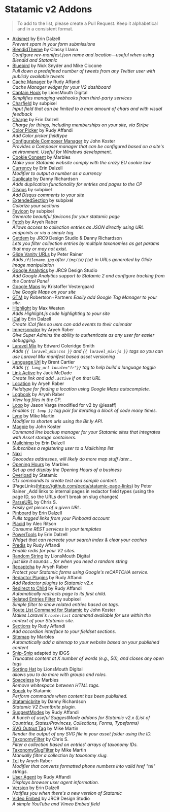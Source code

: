 # Statamic v2 Addons

> To add to the list, please create a Pull Request. Keep it alphabetical and in a consistent format.

- [Akismet](https://silentzconsulting.com/addons/akismet) by Erin Dalzell  
  _Prevent spam in your form submissions_
- [BlendidTheme](https://github.com/classyllama/blendid-theme-statamic-addon) by Classy Llama    
  _Configure rev-manifest.json name and location—useful when using Blendid and Statamic_
- [Bluebird](https://github.com/mc72/Bluebird-statamic-v2) by Nick Snyder and Mike Ciccone  
  _Pull down a predefined number of tweets from any Twitter user with publicly available tweets_
- [Cache Manager](https://github.com/lesaff/statamic-cachemanager) by Rudy Affandi  
  _Cache Manager widget for your V2 dashboard_
- [Captain Hook](https://github.com/LionsMouthDigital/Statamic-Captain-Hook) by LionsMouth Digital  
  _Simplifies managing webhooks from third-party services_
- [Charfield](https://github.com/subpixel-ch/statamic-charfield) by subpixel  
  _Input field that can be limited to a max amount of chars and with visual feedback_
- [Charge](https://silentzconsulting.com/addons/charge) by Erin Dalzell  
  _Charge for things, including memberships on your site, via Stripe_
- [Color Picker](https://github.com/lesaff/statamic-colorpicker) by Rudy Affandi  
  _Add Color picker fieldtype_
- [Configurable Composer Manager](https://github.com/JohnathonKoster/statamic-configurable-composer-manager) by John Koster  
  _Provides a Composer manager that can be configured based on a site's environment. Useful for Windows development._
- [Cookie Consent](https://github.com/Marbles/statamic-cookie-consent) by Marbles  
  _Make your Statamic website comply with the crazy EU cookie law_
- [Currency](https://github.com/edalzell/Currency) by Erin Dalzell  
  _Modifier to output a number as a currency_
- [Duplicate](https://github.com/dannyuk1982/statamic-Duplicate) by Danny Richardson  
  _Adds duplication functionality for entries and pages to the CP_
- [Disqus](https://github.com/subpixel-ch/statamic-disqus) by subpixel   
  _Add Disqus comments to your site_
- [ExtendedSection](https://github.com/subpixel-ch/statamic-extended_section) by subpixel  
  _Colorize your sections_
- [Favicon](https://github.com/subpixel-ch/statamic-favicon) by subpixel  
  _Generate beautiful favicons for your statamic page_
- [Fetch](https://github.com/aryehraber/statamic-fetch) by Aryeh Raber  
  _Allows access to collection entries as JSON directly using URL endpoints or via a simple tag._
- [Getdem](https://github.com/jrc9designstudio/statamic-getdem) by JRC9 Design Studio & Danny Richardson   
  _Lets you filter collection entries by multiple taxonomies as get params that may or may not exist._
- [Glide Vanity URLs](https://github.com/peda/statamic-glide-vanity-url) by Peter Rainer  
  _Adds `/filename.jpg` after `/img/id/{id}` in URLs generated by Glide image manipulation_
- [Google Analytics](https://github.com/jrc9designstudio/statamic-google-analytics) by JRC9 Design Studio  
  _Add Google Analytics support to Statamic 2 and configure tracking from the Control Panel_
- [Google Maps](https://github.com/krve/statamic-google-maps) by Kristoffer Vestergaard  
  _Use Google Maps on your site_
- [GTM](https://github.com/robertson-partners/statamic-addon-gtm) by Robertson+Partners
  _Easily add Google Tag Manager to your site._
- [Highlight](https://github.com/mwesten/StatamicV2-Highlight-Addon) by Max Westen  
  _Adds Highlight.js code highlighting to your site_
- [iCal](https://github.com/edalzell/iCal) by Erin Dalzell  
  _Create iCal files so usrs can add events to their calendar_
- [Impersonator](https://github.com/aryehraber/statamic-impersonator) by Aryeh Raber  
  _Give Super Admins the ability to authenticate as any user for easier debugging._
- [Laravel Mix](https://github.com/edcs/laravel-mix-statamic) by Edward Coleridge Smith  
  _Adds `{{ laravel_mix:css }}` and `{{ laravel_mix:js }}` tags so you can use Laravel Mix manifest based asset versioning_ 
- [Language Url](https://github.com/bcartier/LangUrl) by Brent Cartier  
  _Adds `{{ lang_url locale="fr"}}` tag to help build a language toggle_ 
- [Link Active](https://github.com/jackmcdade/statamic-link-active) by Jack McDade  
  _Create link and add `.active` if on that URL_
- [Location](https://github.com/aryehraber/statamic-location) by Aryeh Raber  
  _Fieldtype for finding a location using Google Maps autocomplete._
- [Logbook](https://github.com/aryehraber/statamic-logbook) by Aryeh Raber  
  _View log files in the CP._
- [Loop](https://github.com/lesaff/Statamic-Loop) by Jason Varga (modified for v2 by @lesaff)  
  _Enables `{{ loop }}` tag pair for iterating a block of code many times._
- [Lynx](https://github.com/mikemartin/lynx) by Mike Martin  
  _Modifier to shorten urls using the Bit.ly API._
- [Magpie](https://github.com/JohnathonKoster/magpie-backups-for-statamic) by John Koster  
  _Command line backup manager for your Statamic sites that integrates with Asset storage containers._
- [Mailchimp](https://github.com/edalzell/mailchimp) by Erin Dalzell  
  _Subscribes a registering user to a Mailchimp list_
- [Naxi](https://github.com/LionsMouthDigital/Statamic-Naxi)  
  _Geocodes addresses, will likely do more map stuff later…_
- [Opening Hours](https://github.com/Marbles/statamic-opening-hours) by Marbles  
  _Set up and display the Opening Hours of a business_
- [Overload](https://github.com/statamic/overload) by Statamic  
  _CLI commands to create test and sample content._
- [PageLinks(https://github.com/peda/statamic-page-links) by Peter Rainer
  _Add links to internal pages in redactor field types (using the page ID, so the URLs don't break on slug changes)
- [ParseURL](https://github.com/chris-79/statamic-ParseURL) by Chris S.  
  _Easily get pieces of a given URL._
- [Pinboard](https://github.com/edalzell/statamic-pinboard) by Erin Dalzell  
  _Pulls tagged links from your Pinboard account_
- [Placid](https://github.com/alecritson/Placid-Statamic) by Alec Ritson  
  _Consume REST services in your templates_
- [PowerTools](https://github.com/edalzell/statamic-powertools) by Erin Dalzell  
  _Widget that can recreate your search index & clear your caches_
- [Predis](https://github.com/lesaff/statamic-predis) by Rudy Affandi  
  _Enable redis for your V2 sites._
- [Random String](https://github.com/LionsMouthDigital/Statamic-Random-String) by LionsMouth Digital  
  _just like it sounds... for when you need a random string_
- [Recaptcha](https://github.com/aryehraber/statamic-recaptcha) by Aryeh Raber  
  _Protect your Statamic forms using Google's reCAPTCHA service._
- [Redactor Plugins](https://github.com/lesaff/statamicv2-redactorplugins) by Rudy Affandi  
  _Add Redactor plugins to Statamic v2.x_
- [Redirect to Child](https://github.com/lesaff/statamicv2-redirecttochild) by Rudy Affandi  
  _Automatically redirects page to its first child._
- [Related Entries Filter](https://github.com/subpixel-ch/statamic-related) by subpixel  
  _Simple filter to show related entries based on tags._
- [Route List Command for Statamic](https://github.com/JohnathonKoster/statamic-route-list-command) by John Koster  
  _Makes Laravel's `route:list` command available for use within the context of your Statamic site._ 
- [Sections](https://github.com/lesaff/statamic-sections) by Rudy Affandi  
  _Add accordion interface to your fieldset sections._
- [Sitemap](https://github.com/Marbles/statamic-sitemap) by Marbles  
  _Automatically add a sitemap to your website based on your published content_
- [Snip-Snip](https://github.com/iDGS/Snip-Snip) adapted by iDGS  
  _Truncates content at X number of words (e.g., 50), and closes any open tags_
- [Sorting Hat](https://github.com/LionsMouthDigital/Statamic-Sorting-Hat) by LionsMouth Digital  
  _allows you to do more with groups and roles._
- [Spaceless](https://github.com/marbles/statamic-spaceless) by Marbles  
  _Remove whitespace between HTML tags._
- [Spock](https://github.com/statamic/spock) by Statamic  
  _Perform commands when content has been published._
- [Statamicbrite](https://github.com/pixelprimate/Statamicbrite) by Danny Richardson  
  _Statamic V2 Eventbrite plugin._
- [SuggestModes](https://github.com/lesaff/statamic2-suggestmodes) by Rudy Affandi  
  _A bunch of useful SuggestMode addons for Statamic v2.x (List of Countries, States/Provinces, Collections, Forms, Typeforms)_
- [SVG Output Tag](https://github.com/mikemartin/statamic-svg-output) by Mike Martin  
  _Render the output of any SVG file in your asset folder using the ID._
- [TaxonomyFilter](https://github.com/chris-79/statamic-TaxonomyFilter) by Chris S.  
  _Filter a collection based on entries' arrays of taxonomy IDs._
- [TaxonomySlugFilter](https://github.com/mikemartin/TaxonomySlugFilter) by Mike Martin  
  _Manually filter a collection by taxonomy slug._
- [Tel](https://github.com/aryehraber/statamic-tel) by Aryeh Raber  
  _Modifier that converts formatted phone numbers into valid href "tel" strings._
- [User Agent](https://github.com/lesaff/statamic-useragent) by Rudy Affandi  
  _Displays browser user agent information._
- [Version](https://github.com/edalzell/statamic-version) by Erin Dalzell  
  _Notifies you when there's a new version of Statamic_
- [Video Embed](https://github.com/jrc9designstudio/statamic-video-embed) by JRC9 Design Studio  
  _A simple YouTube and Vimeo Embed field_
